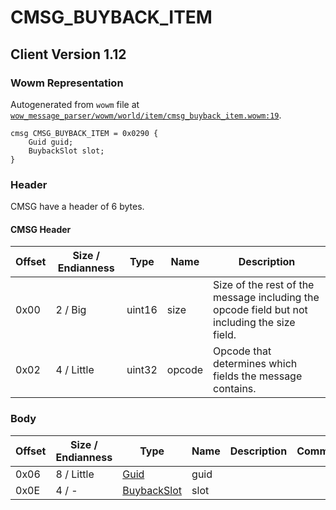 # CMSG_BUYBACK_ITEM

## Client Version 1.12

### Wowm Representation

Autogenerated from `wowm` file at [`wow_message_parser/wowm/world/item/cmsg_buyback_item.wowm:19`](https://github.com/gtker/wow_messages/tree/main/wow_message_parser/wowm/world/item/cmsg_buyback_item.wowm#L19).
```rust,ignore
cmsg CMSG_BUYBACK_ITEM = 0x0290 {
    Guid guid;
    BuybackSlot slot;
}
```
### Header

CMSG have a header of 6 bytes.

#### CMSG Header

| Offset | Size / Endianness | Type   | Name   | Description |
| ------ | ----------------- | ------ | ------ | ----------- |
| 0x00   | 2 / Big           | uint16 | size   | Size of the rest of the message including the opcode field but not including the size field.|
| 0x02   | 4 / Little        | uint32 | opcode | Opcode that determines which fields the message contains.|

### Body

| Offset | Size / Endianness | Type | Name | Description | Comment |
| ------ | ----------------- | ---- | ---- | ----------- | ------- |
| 0x06 | 8 / Little | [Guid](../spec/packed-guid.md) | guid |  |  |
| 0x0E | 4 / - | [BuybackSlot](buybackslot.md) | slot |  |  |

